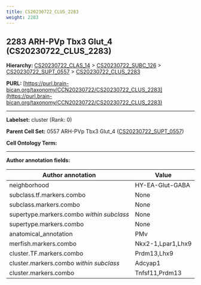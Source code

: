 ```yaml
---
title: CS20230722_CLUS_2283
weight: 2283
---
```

## 2283 ARH-PVp Tbx3 Glut_4 (CS20230722_CLUS_2283)
<b>Hierarchy: </b>
[CS20230722_CLAS_14](../CS20230722_CLAS_14) >
[CS20230722_SUBC_126](../CS20230722_SUBC_126) >
[CS20230722_SUPT_0557](../CS20230722_SUPT_0557) >
[CS20230722_CLUS_2283](../CS20230722_CLUS_2283)

**PURL:** [https://purl.brain-bican.org/taxonomy/CCN20230722/CS20230722_CLUS_2283](https://purl.brain-bican.org/taxonomy/CCN20230722/CS20230722_CLUS_2283)

---


**Labelset:** cluster (Rank: 0)

**Parent Cell Set:** 0557 ARH-PVp Tbx3 Glut_4 ([CS20230722_SUPT_0557](../CS20230722_SUPT_0557))



**Cell Ontology Term:** 

[MARKER GENES.]: #


---

[TRANSFERRED ANNOTATIONS.]: #


[AUTHOR ANNOTATION FIELDS.]: #


**Author annotation fields:**

| Author annotation | Value |
|-------------------|-------|
|neighborhood|HY-EA-Glut-GABA|
|subclass.tf.markers.combo|None|
|subclass.markers.combo|None|
|supertype.markers.combo _within subclass_|None|
|supertype.markers.combo|None|
|anatomical_annotation|PMv|
|merfish.markers.combo|Nkx2-1,Lpar1,Lhx9|
|cluster.TF.markers.combo|Prdm13,Lhx9|
|cluster.markers.combo _within subclass_|Adcyap1|
|cluster.markers.combo|Tnfsf11,Prdm13|
